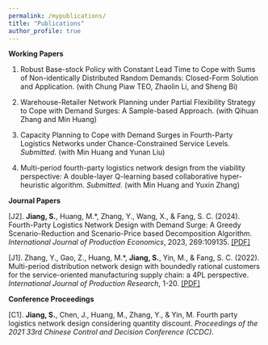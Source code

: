 ```yaml
---
permalink: /mypublications/
title: "Publications"
author_profile: true
---
```


**Working Papers**

1. Robust Base-stock Policy with Constant Lead Time to Cope with Sums of Non-identically Distributed Random Demands: Closed-Form Solution and Application. (with Chung Piaw TEO, Zhaolin Li, and Sheng Bi)

2. Warehouse-Retailer Network Planning under Partial Flexibility Strategy to Cope with Demand Surges: A Sample-based Approach. (with Qihuan Zhang and Min Huang)

3. Capacity Planning to Cope with  Demand Surges in Fourth-Party Logistics Networks under Chance-Constrained Service Levels. _Submitted_. (with Min Huang and Yunan Liu)

4. Multi-period fourth-party logistics network design from the viability perspective: A double-layer Q-learning based collaborative hyper-heuristic algorithm. _Submitted_. (with Min Huang and Yuxin Zhang)

**Journal Papers**

[J2]. **Jiang, S.**, Huang, M.*, Zhang, Y., Wang, X., & Fang, S. C. (2024). Fourth-Party Logistics Network Design with Demand Surge: A Greedy Scenario-Reduction and Scenario-Price based Decomposition Algorithm. _International Journal of Production Economics_, 2023, 269:109135. [[PDF]](https://doi.org/10.1016/j.ijpe.2023.109135)

[J1]. Zhang, Y., Gao, Z., Huang, M.*, **Jiang, S.**, Yin, M., & Fang, S. C. (2022). Multi-period distribution network design with boundedly rational customers for the service-oriented manufacturing supply chain: a 4PL perspective. _International Journal of Production Research_, 1-20. [[PDF]](https://www.tandfonline.com/doi/full/10.1080/00207543.2022.2140220)

**Conference Proceedings**

[C1]. **Jiang, S.**, Chen, J., Huang, M., Zhang, Y., & Yin, M. Fourth party logistics network design considering quantity discount. _Proceedings of the 2021 33rd Chinese Control and Decision Conference (CCDC)_.
